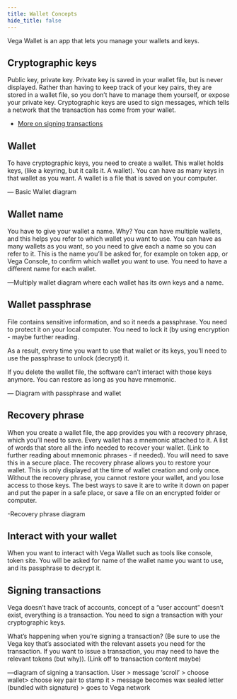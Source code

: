 ```yaml
---
title: Wallet Concepts
hide_title: false
---
```


Vega Wallet is an app that lets you manage your wallets and keys. 

## Cryptographic keys
Public key, private key. Private key is saved in your wallet file, but is never displayed. Rather than having to keep track of your key pairs, they are stored in a wallet file, so you don’t have to manage them yourself, or expose your private key. Cryptographic keys are used to sign messages, which tells a network that the transaction has come from your wallet. 

- [More on signing transactions](/docs/tools/vega-wallet/concepts/#signing-transactions)

## Wallet 
To have cryptographic keys, you need to create a wallet. This wallet holds keys, (like a keyring, but it calls it. A wallet). You can have as many keys in that wallet as you want. A wallet is a file that is saved on your computer. 

— Basic Wallet diagram

## Wallet name
You have to give your wallet a name. Why? You can have multiple wallets, and this helps you refer to which wallet you want to use. You can have as many wallets as you want, so you need to give each a name so you can refer to it. This is the name you’ll be asked for, for example on token app, or Vega Console, to confirm which wallet you want to use. You need to have a different name for each wallet. 

—Multiply wallet diagram where each wallet has its own keys and a name. 

## Wallet passphrase
File contains sensitive information, and so it needs a passphrase. You need to protect it on your local computer. You need to lock it (by using encryption - maybe further reading. 

As a result, every time you want to use that wallet or its keys, you’ll need to use the passphrase to unlock (decrypt) it. 

If you delete the wallet file, the software can’t interact with those keys anymore. You can restore as long as you have mnemonic. 

— Diagram with passphrase and wallet 

## Recovery phrase
When you create a wallet file, the app provides you with a recovery phrase, which you’ll need to save. Every wallet has a mnemonic attached to it. A list of words that store all the info needed to recover your wallet. (Link to further reading about mnemonic phrases - if needed). You will need to save this in a secure place. The recovery phrase allows you to restore your wallet. This is only displayed at the time of wallet creation and only once. Without the recovery phrase, you cannot restore your wallet, and you lose access to those keys. The best ways to save it are to write it down on paper and put the paper in a safe place, or save a file on an encrypted folder or computer. 

-Recovery phrase diagram 

## Interact with your wallet 
When you want to interact with Vega Wallet such as tools like console, token site. You will be asked for name of the wallet name you want to use, and its passphrase to decrypt it. 

## Signing transactions
Vega doesn’t have track of accounts, concept of a “user account” doesn’t exist, everything is a transaction. You need to sign a transaction with your cryptographic keys. 

What’s happening when you’re signing a transaction? (Be sure to use the Vega key that’s associated with the relevant assets you need for the transaction. If you want to issue a transaction, you may need to have the relevant tokens (but why)).  (Link off to transaction content maybe) 

—diagram of signing a transaction. User > message ‘scroll’ > choose wallet> choose key pair to stamp it > message becomes wax sealed letter (bundled with signature) > goes to Vega network  

